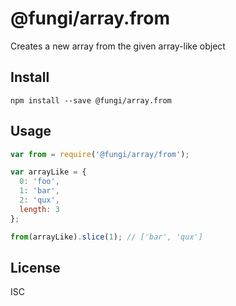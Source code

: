 @fungi/array.from
=================

Creates a new array from the given array-like object

Install
-------

    npm install --save @fungi/array.from

Usage
-----

```js
var from = require('@fungi/array/from');

var arrayLike = {
  0: 'foo',
  1: 'bar',
  2: 'qux',
  length: 3
};

from(arrayLike).slice(1); // ['bar', 'qux']
```

License
-------

ISC
